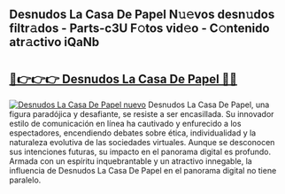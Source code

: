 ## Desnudos La Casa De Papel N𝚞𝚎vos desn𝚞dos filtr𝚊dos - Parts-c3U F𝚘tos vid𝚎o - C𝚘ntenido atr𝚊ctivo iQaNb

# <h2><a href="http://mbczk9.tromn.icu/?c=Desnudos+La+Casa+De+Papel">🔗👉👉👉 Desnudos La Casa De Papel 🔗🔗</a></h2>

[![Desnudos La Casa De Papel nuevo](https://i.imgur.com/pEAQMta.gif)](http://mbczk9.tromn.icu/?c=Desnudos+La+Casa+De+Papel)
Desnudos La Casa De Papel, una figura paradójica y desafiante, se resiste a ser encasillada. Su innovador estilo de comunicación en línea ha cautivado y enfurecido a los espectadores, encendiendo debates sobre ética, individualidad y la naturaleza evolutiva de las sociedades virtuales. Aunque se desconocen sus intenciones futuras, su impacto en el panorama digital es profundo. Armada con un espíritu inquebrantable y un atractivo innegable, la influencia de Desnudos La Casa De Papel en el panorama digital no tiene paralelo.
